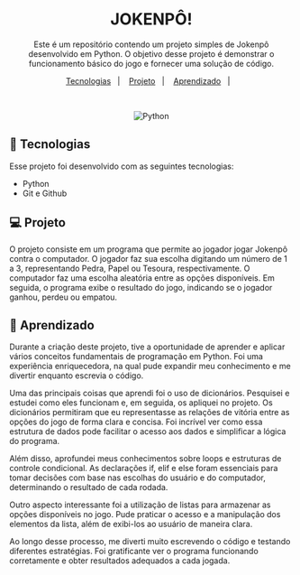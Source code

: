 <h1 align="center"> JOKENPÔ! </h1>

<p align="center">
Este é um repositório contendo um projeto simples de Jokenpô desenvolvido em Python. O objetivo desse projeto é demonstrar o funcionamento básico do jogo e fornecer uma solução de código.

<p align="center">
  <a href="#-tecnologias">Tecnologias</a>&nbsp;&nbsp;&nbsp;|&nbsp;&nbsp;&nbsp;
  <a href="#-projeto">Projeto</a>&nbsp;&nbsp;&nbsp;|&nbsp;&nbsp;&nbsp;
  <a href="#-aprendizado">Aprendizado</a>&nbsp;&nbsp;&nbsp;|&nbsp;&nbsp;&nbsp;
 
</p>


<br>


<p align="center">
  <img alt="Python" src= "https://user-images.githubusercontent.com/118849369/239408222-18ce0433-45f6-4f31-b4fa-9a034d6fe5f2.jpg">
</p>

## 🚀 Tecnologias

Esse projeto foi desenvolvido com as seguintes tecnologias:

- Python
- Git e Github

## 💻 Projeto

O projeto consiste em um programa que permite ao jogador jogar Jokenpô contra o computador. O jogador faz sua escolha digitando um número de 1 a 3, representando Pedra, Papel ou Tesoura, respectivamente. O computador faz uma escolha aleatória entre as opções disponíveis. Em seguida, o programa exibe o resultado do jogo, indicando se o jogador ganhou, perdeu ou empatou.

## 📝 Aprendizado
Durante a criação deste projeto, tive a oportunidade de aprender e aplicar vários conceitos fundamentais de programação em Python. Foi uma experiência enriquecedora, na qual pude expandir meu conhecimento e me divertir enquanto escrevia o código.

Uma das principais coisas que aprendi foi o uso de dicionários. Pesquisei e estudei como eles funcionam e, em seguida, os apliquei no projeto. Os dicionários permitiram que eu representasse as relações de vitória entre as opções do jogo de forma clara e concisa. Foi incrível ver como essa estrutura de dados pode facilitar o acesso aos dados e simplificar a lógica do programa.

Além disso, aprofundei meus conhecimentos sobre loops e estruturas de controle condicional. As declarações if, elif e else foram essenciais para tomar decisões com base nas escolhas do usuário e do computador, determinando o resultado de cada rodada.

Outro aspecto interessante foi a utilização de listas para armazenar as opções disponíveis no jogo. Pude praticar o acesso e a manipulação dos elementos da lista, além de exibi-los ao usuário de maneira clara.

Ao longo desse processo, me diverti muito escrevendo o código e testando diferentes estratégias. Foi gratificante ver o programa funcionando corretamente e obter resultados adequados a cada jogada.
